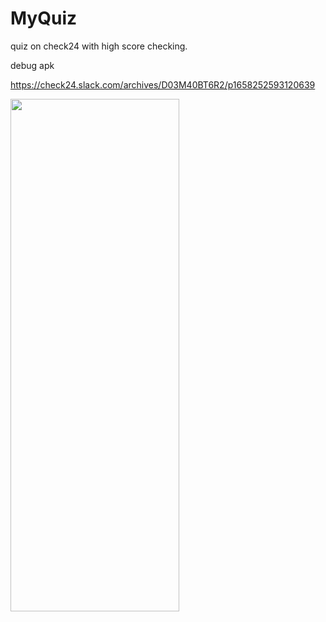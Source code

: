 # MyQuiz
quiz on check24 with high score checking.

debug apk 

https://check24.slack.com/archives/D03M40BT6R2/p1658252593120639

<img src="https://user-images.githubusercontent.com/47230931/180482622-0e7f5dc5-0809-47cb-a498-1ee8b8a5377e.gif" width="270" height="820" />
